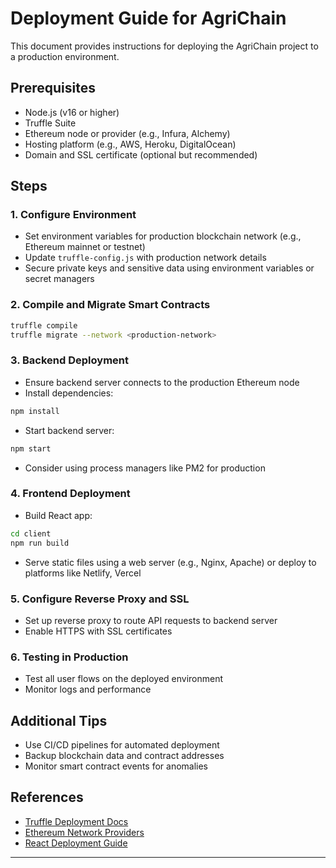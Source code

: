 # Deployment Guide for AgriChain

This document provides instructions for deploying the AgriChain project to a production environment.

## Prerequisites

- Node.js (v16 or higher)
- Truffle Suite
- Ethereum node or provider (e.g., Infura, Alchemy)
- Hosting platform (e.g., AWS, Heroku, DigitalOcean)
- Domain and SSL certificate (optional but recommended)

## Steps

### 1. Configure Environment

- Set environment variables for production blockchain network (e.g., Ethereum mainnet or testnet)
- Update `truffle-config.js` with production network details
- Secure private keys and sensitive data using environment variables or secret managers

### 2. Compile and Migrate Smart Contracts

```bash
truffle compile
truffle migrate --network <production-network>
```

### 3. Backend Deployment

- Ensure backend server connects to the production Ethereum node
- Install dependencies:

```bash
npm install
```

- Start backend server:

```bash
npm start
```

- Consider using process managers like PM2 for production

### 4. Frontend Deployment

- Build React app:

```bash
cd client
npm run build
```

- Serve static files using a web server (e.g., Nginx, Apache) or deploy to platforms like Netlify, Vercel

### 5. Configure Reverse Proxy and SSL

- Set up reverse proxy to route API requests to backend server
- Enable HTTPS with SSL certificates

### 6. Testing in Production

- Test all user flows on the deployed environment
- Monitor logs and performance

## Additional Tips

- Use CI/CD pipelines for automated deployment
- Backup blockchain data and contract addresses
- Monitor smart contract events for anomalies

## References

- [Truffle Deployment Docs](https://www.trufflesuite.com/docs/truffle/getting-started/running-migrations)
- [Ethereum Network Providers](https://infura.io/)
- [React Deployment Guide](https://create-react-app.dev/docs/deployment/)

---
